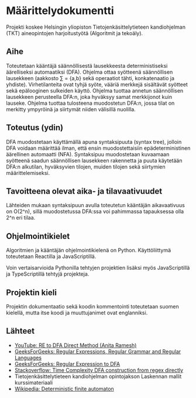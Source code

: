 # Määrittelydokumentti

Projekti koskee Helsingin yliopiston Tietojenkäsittelytieteen kandiohjelman (TKT) aineopintojen harjoitustyötä (Algoritmit ja tekoäly).   

## Aihe
Toteutetaan kääntäjä säännöllisestä lausekkeesta deterministiseksi äärelliseksi automaatiksi (DFA). Ohjelma ottaa syötteenä säännöllisen lausekkeen (aakkosto ∑ = {a,b} sekä operaatiot tähti, konkatenaatio ja yhdiste). Virhetilanteita ovat tyhjä syöte, vääriä merkkejä sisältävät syötteet sekä epälooginen sulkeiden käyttö. Ohjelma tuottaa annetun säännöllisen lausekkeen perusteella DFA:n, joka hyväksyy samat merkkijonot kuin lauseke. Ohjelma tuottaa tulosteena muodostetun DFA:n, jossa tilat on merkitty ympyröinä ja siirtymät niiden välisillä nuolilla. 

## Toteutus (ydin)

DFA muodostetaan käyttämällä apuna syntaksipuuta (syntax tree), jolloin DFA voidaan määrittää ilman, että ensin muodostettaisiin epädeterministinen äärellinen automaatti (NFA). Syntaksipuu muodostetaan kuvaamaan syötteenä saadun säännöllisen lausekkeen rakennetta ja puuta käytetään DFA:n alkutilan, hyväksyvien tilojen, muiden tilojen sekä siirtymien määrittelemiseksi. 

## Tavoitteena olevat aika- ja tilavaativuudet

Lähteiden mukaan syntaksipuun avulla toteutetun kääntäjän aikavaativuus on O(2^n), sillä muodostetussa DFA:ssa voi pahimmassa tapauksessa olla 2^n eri tilaa.

## Ohjelmointikielet

Algoritmien ja kääntäjän ohjelmointikielenä on Python. Käyttöliittymä toteutetaan Reactilla ja JavaScriptillä. 

Voin vertaisarvioida Pythonilla tehtyjen projektien lisäksi myös JavaScriptillä ja TypeScriptillä tehtyjä projekteja.

## Projektin kieli

Projektin dokumentaatio sekä koodin kommentointi toteutetaan suomen kielellä, mutta itse koodi ja muuttujanimet ovat englanniksi.


## Lähteet 

- [YouTube: RE to DFA Direct Method (Anita Ramesh)](https://www.youtube.com/watch?v=p5MbSZ4nBho)
- [GeeksForGeeks: Regular Expressions, Regular Grammar and Regular Languages](https://www.geeksforgeeks.org/theory-of-computation/regular-expressions-regular-grammar-and-regular-languages/)
- [GeeksForGeeks: Regular Expression to DFA](https://www.geeksforgeeks.org/compiler-design/regular-expression-to-dfa/)
- [Stackoverflow: Time Complexity DFA construction from regex directly](https://stackoverflow.com/questions/21854074/time-complexity-dfa-construction-from-regex-directly)
- Tietojenkäsittelytieteen kandiohjelman opintojakson Laskennan mallit kurssimateriaali
- [Wikipedia: Deterministic finite automaton](https://en.wikipedia.org/wiki/Deterministic_finite_automaton)
